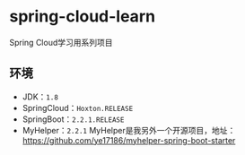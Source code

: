 # spring-cloud-learn
Spring Cloud学习用系列项目

## 环境
- JDK：`1.8`
- SpringCloud：`Hoxton.RELEASE`
- SpringBoot：`2.2.1.RELEASE`
- MyHelper：`2.2.1`
MyHelper是我另外一个开源项目，地址：https://github.com/ye17186/myhelper-spring-boot-starter